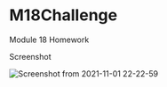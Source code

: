 # M18Challenge
Module 18 Homework

Screenshot

![Screenshot from 2021-11-01 22-22-59](https://user-images.githubusercontent.com/86584317/139791380-989bb3bf-7089-4936-983d-db227f94e472.png)
